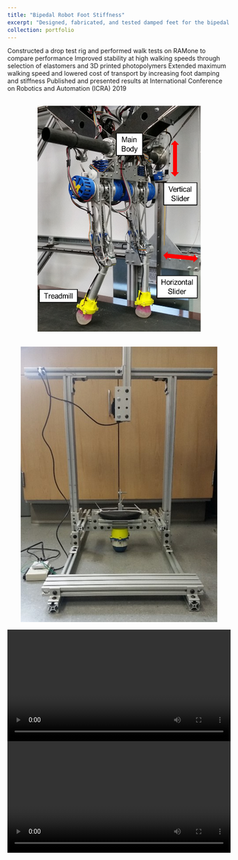 ```yaml
---
title: "Bipedal Robot Foot Stiffness"
excerpt: "Designed, fabricated, and tested damped feet for the bipedal robot RAMone to improve walking performance<br/><img src='/images/ramone.jpg'>"
collection: portfolio
---
```

Constructed a drop test rig and performed walk tests on RAMone to compare performance
Improved stability at high walking speeds through selection of elastomers and 3D printed
photopolymers
Extended maximum walking speed and lowered cost of transport by increasing foot damping and
stiffness
Published and presented results at International Conference on Robotics and Automation (ICRA)
2019

<p align="center">
<br/><img src='/images/ramone.png'>
</p>

<p align="center">
<br/><img src='/images/droptest.jpg'>
</p>

<video  style="display:block; width:100%; height:auto;" autoplay controls loop="loop">
    <source src="{{ site.baseurl }}/media/sorbothanefoot.mp4" type="video/mp4" />
</video>

<video  style="display:block; width:100%; height:auto;" autoplay controls loop="loop">
    <source src="{{ site.baseurl }}/media/neoprenefoot.mp4" type="video/mp4" />
</video>
